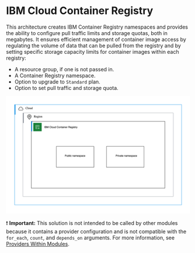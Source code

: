 # IBM Cloud Container Registry

This architecture creates IBM Container Registry namespaces and provides the ability to configure pull traffic limits and storage quotas, both in megabytes. It ensures efficient management of container image access by regulating the volume of data that can be pulled from the registry and by setting specific storage capacity limits for container images within each registry:

- A resource group, if one is not passed in.
- A Container Registry namespace.
- Option to upgrade to `Standard` plan.
- Option to set pull traffic and storage quota.

![IBM Container Registry](../../reference-architecture/deployable-architecture-icr.svg)

:exclamation: **Important:** This solution is not intended to be called by other modules because it contains a provider configuration and is not compatible with the `for_each`, `count`, and `depends_on` arguments. For more information, see [Providers Within Modules](https://developer.hashicorp.com/terraform/language/modules/develop/providers).
